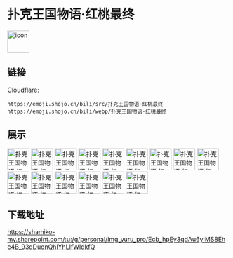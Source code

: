 # 扑克王国物语·红桃最终
<img src="https://emoji.shojo.cn/bili/src/扑克王国物语·红桃最终/icon.png" width="50" height="50" alt="icon">

## 链接
Cloudflare:
```
https://emoji.shojo.cn/bili/src/扑克王国物语·红桃最终
https://emoji.shojo.cn/bili/webp/扑克王国物语·红桃最终
```
## 展示
<img src="https://emoji.shojo.cn/bili/src/扑克王国物语·红桃最终/扑克王国物语·红桃最终-红桃A.png" width="50" height="50" alt="扑克王国物语·红桃最终-红桃A">
<img src="https://emoji.shojo.cn/bili/src/扑克王国物语·红桃最终/扑克王国物语·红桃最终-红桃2.png" width="50" height="50" alt="扑克王国物语·红桃最终-红桃2">
<img src="https://emoji.shojo.cn/bili/src/扑克王国物语·红桃最终/扑克王国物语·红桃最终-红桃3.png" width="50" height="50" alt="扑克王国物语·红桃最终-红桃3">
<img src="https://emoji.shojo.cn/bili/src/扑克王国物语·红桃最终/扑克王国物语·红桃最终-红桃4.png" width="50" height="50" alt="扑克王国物语·红桃最终-红桃4">
<img src="https://emoji.shojo.cn/bili/src/扑克王国物语·红桃最终/扑克王国物语·红桃最终-红桃5.png" width="50" height="50" alt="扑克王国物语·红桃最终-红桃5">
<img src="https://emoji.shojo.cn/bili/src/扑克王国物语·红桃最终/扑克王国物语·红桃最终-红桃6.png" width="50" height="50" alt="扑克王国物语·红桃最终-红桃6">
<img src="https://emoji.shojo.cn/bili/src/扑克王国物语·红桃最终/扑克王国物语·红桃最终-红桃7.png" width="50" height="50" alt="扑克王国物语·红桃最终-红桃7">
<img src="https://emoji.shojo.cn/bili/src/扑克王国物语·红桃最终/扑克王国物语·红桃最终-红桃8.png" width="50" height="50" alt="扑克王国物语·红桃最终-红桃8">
<img src="https://emoji.shojo.cn/bili/src/扑克王国物语·红桃最终/扑克王国物语·红桃最终-红桃9.png" width="50" height="50" alt="扑克王国物语·红桃最终-红桃9">
<img src="https://emoji.shojo.cn/bili/src/扑克王国物语·红桃最终/扑克王国物语·红桃最终-红桃10.png" width="50" height="50" alt="扑克王国物语·红桃最终-红桃10">
<img src="https://emoji.shojo.cn/bili/src/扑克王国物语·红桃最终/扑克王国物语·红桃最终-红桃J.png" width="50" height="50" alt="扑克王国物语·红桃最终-红桃J">
<img src="https://emoji.shojo.cn/bili/src/扑克王国物语·红桃最终/扑克王国物语·红桃最终-红桃Q.png" width="50" height="50" alt="扑克王国物语·红桃最终-红桃Q">
<img src="https://emoji.shojo.cn/bili/src/扑克王国物语·红桃最终/扑克王国物语·红桃最终-红桃K.png" width="50" height="50" alt="扑克王国物语·红桃最终-红桃K">
<img src="https://emoji.shojo.cn/bili/src/扑克王国物语·红桃最终/扑克王国物语·红桃最终-暗中观察.png" width="50" height="50" alt="扑克王国物语·红桃最终-暗中观察">
<img src="https://emoji.shojo.cn/bili/src/扑克王国物语·红桃最终/扑克王国物语·红桃最终-呜呜.png" width="50" height="50" alt="扑克王国物语·红桃最终-呜呜">

## 下载地址

https://shamiko-my.sharepoint.com/:u:/g/personal/img_yuru_pro/Ecb_hpEy3qdAu6yIMS8Ehc4B_93qDuonQhlYhLIfWIdkfQ